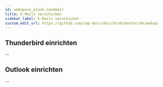```yaml
---
id: webspace_plesk_sendmail
title: E-Mails verschicken
sidebar_label: E-Mails verschicken
custom_edit_url: https://github.com/zap-docs/docs/blob/master/de/webspace_plesk_sendmail.md
---
```


## Thunderbird einrichten

--

## Outlook einrichten

--